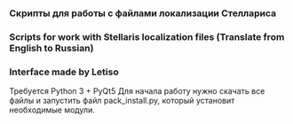 ### Скрипты для работы с файлами локализации Стеллариса
### Scripts for work with Stellaris localization files (Translate from English to Russian)
### Interface made by Letiso

Требуется Python 3 + PyQt5
Для начала работу нужно скачать все файлы и запустить файл pack_install.py, который установит необходимые модули.
